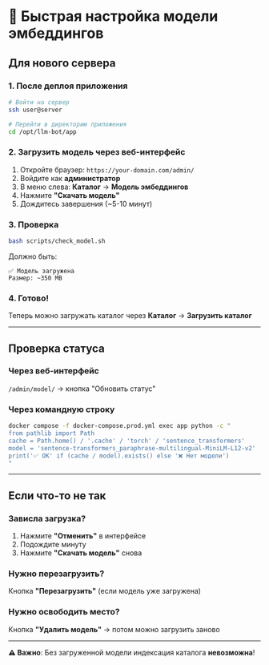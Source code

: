 # 🚀 Быстрая настройка модели эмбеддингов

## Для нового сервера

### 1. После деплоя приложения

```bash
# Войти на сервер
ssh user@server

# Перейти в директорию приложения
cd /opt/llm-bot/app
```

### 2. Загрузить модель через веб-интерфейс

1. Откройте браузер: `https://your-domain.com/admin/`
2. Войдите как **администратор**
3. В меню слева: **Каталог** → **Модель эмбеддингов**
4. Нажмите **"Скачать модель"**
5. Дождитесь завершения (~5-10 минут)

### 3. Проверка

```bash
bash scripts/check_model.sh
```

Должно быть:
```
✅ Модель загружена
Размер: ~350 MB
```

### 4. Готово!

Теперь можно загружать каталог через **Каталог** → **Загрузить каталог**

---

## Проверка статуса

### Через веб-интерфейс
`/admin/model/` → кнопка "Обновить статус"

### Через командную строку
```bash
docker compose -f docker-compose.prod.yml exec app python -c "
from pathlib import Path
cache = Path.home() / '.cache' / 'torch' / 'sentence_transformers'
model = 'sentence-transformers_paraphrase-multilingual-MiniLM-L12-v2'
print('✅ OK' if (cache / model).exists() else '❌ Нет модели')
"
```

---

## Если что-то не так

### Зависла загрузка?
1. Нажмите **"Отменить"** в интерфейсе
2. Подождите минуту
3. Нажмите **"Скачать модель"** снова

### Нужно перезагрузить?
Кнопка **"Перезагрузить"** (если модель уже загружена)

### Нужно освободить место?
Кнопка **"Удалить модель"** → потом можно загрузить заново

---

**⚠️ Важно**: Без загруженной модели индексация каталога **невозможна**!

